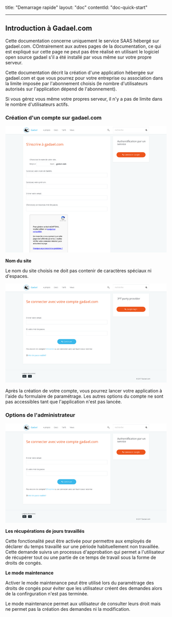 title: "Demarrage rapide"
layout: "doc"
contentId: "doc-quick-start"

---

## Introduction à Gadael.com

Cette documentation concerne uniquement le service SAAS hébergé sur gadael.com. COntrairement aux autres pages de la documentation, ce qui est expliqué sur cette page ne peut pas être réalisé en utilisant le logiciel open source gadael s'il a été installé par vous même sur votre propre serveur.

Cette documentation décrit la création d'une application hébergée sur gadael.com et que vous pourrez pour votre entreprise ou association dans la limite imposée par l'abonnement choisis (le nombre d'utilisateurs autorisés sur l'application dépend de l'abonnement).

Si vous gérez vous même votre propres serveur, il n'y a pas de limite dans le nombre d'utilisateurs actifs.


### Création d'un compte sur gadael.com

![Créer le compte](images/saas-signup.png)

__Nom du site__

Le nom du site choisis ne doit pas contenir de caractères spéciaux ni d'espaces.


![Démarrer l'application](images/saas-app-start.png)

Après la création de votre compte, vous pourrez lancer votre application à l'aide du formulaire de paramétrage. Les autres options du compte ne sont pas accessibles tant que l'application n'est pas lancée.

### Options de l'administrateur


![Create account](images/saas-company-settings.png)


__Les récupérations de jours travaillés__

Cette fonctionalité peut être activée pour permettre aux employés de déclarer du temps travaillé sur une période habituellement non travaillée. Cette demande suivra un processus d'approbation qui permet a l'utilisateur de récupérer tout ou une partie de ce temps de travail sous la forme de droits de congés.

__Le mode maintenance__

Activer le mode maintenance peut être utilisé lors du paramétrage des droits de congés pour éviter que les utilisateur créent des demandes alors de la confirguration n'est pas terminée.

Le mode maintenance permet aux utilisateur de consulter leurs droit mais ne permet pas la création des demandes ni la modification.
